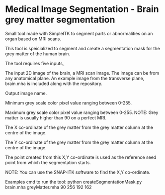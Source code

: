 # Medical Image Segmentation - Brain grey matter segmentation

Small tool made with SimpleITK to segment parts or abnormalities on an organ based on MRI scans.

This tool is speicialized to segment and create a segmentation mask for the grey matter of the human brain.

The tool requires five inputs,

The input 2D image of the brain, a MRI scan image. The image can be from any anatomical plane.
An example image from the transverse plane, brain.mha is included along with the repository.

Output image name.

Minimum grey scale color pixel value ranging between 0-255.

Maximum grey scale color pixel value ranging between 0-255. 
NOTE: Grey matter is usually higher than 90 on a perfect MRI.

The X co-ordinate of the grey matter from the grey matter column at the centre of the image.

The Y co-ordinate of the grey matter from the grey matter column at the centre of the image.

The point created from this X,Y co-ordinate is used as the reference seed point from which the segmentation starts. 

NOTE: You can use the SNAP-ITK software to find the X,Y co-ordinate.


Examples cmd to run the tool:
    python createSegmentationMask.py brain.mha greyMatter.mha 90 256 192 162